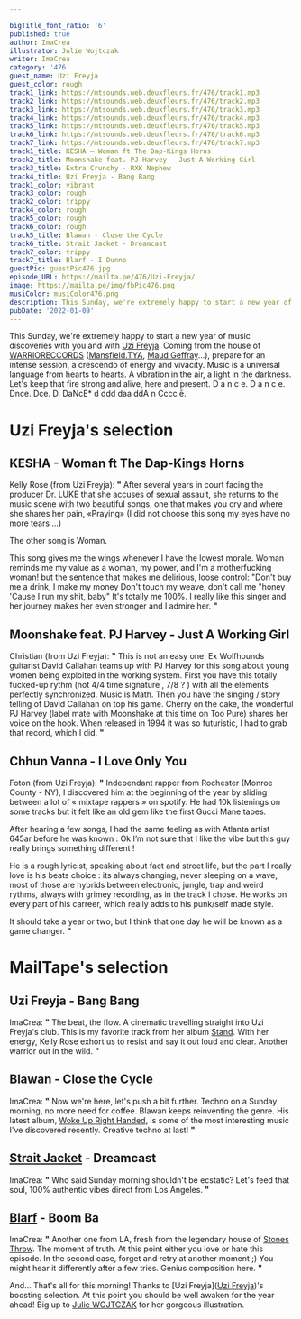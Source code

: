 ```yaml
---

bigTitle_font_ratio: '6'
published: true
author: ImaCrea
illustrator: Julie Wojtczak
writer: ImaCrea
category: '476'
guest_name: Uzi Freyja
guest_color: rough
track1_link: https://mtsounds.web.deuxfleurs.fr/476/track1.mp3
track2_link: https://mtsounds.web.deuxfleurs.fr/476/track2.mp3
track3_link: https://mtsounds.web.deuxfleurs.fr/476/track3.mp3
track4_link: https://mtsounds.web.deuxfleurs.fr/476/track4.mp3
track5_link: https://mtsounds.web.deuxfleurs.fr/476/track5.mp3
track6_link: https://mtsounds.web.deuxfleurs.fr/476/track6.mp3
track7_link: https://mtsounds.web.deuxfleurs.fr/476/track7.mp3
track1_title: KESHA – Woman ft The Dap-Kings Horns
track2_title: Moonshake feat. PJ Harvey - Just A Working Girl
track3_title: Extra Crunchy - RXK Nephew
track4_title: Uzi Freyja - Bang Bang
track1_color: vibrant
track3_color: rough
track2_color: trippy
track4_color: rough
track5_color: rough
track6_color: rough
track5_title: Blawan - Close the Cycle
track6_title: Strait Jacket - Dreamcast
track7_color: trippy
track7_title: Blarf - I Dunno
guestPic: guestPic476.jpg
episode_URL: https://mailta.pe/476/Uzi-Freyja/
image: https://mailta.pe/img/fbPic476.png
musiColor: musiColor476.png
description: This Sunday, we're extremely happy to start a new year of music discoveries with you and with Uzi Freyja. Coming from the house of WARRIORECCORDS (Mansfield.TYA, Maud Geffray...), prepare for an intense session, a crescendo of energy and vivacity. Music is a universal language from hearts to hearts. A vibration in the air, a light in the darkness. Let's keep that fire strong and alive, here and present. D a n c e. D a n c e. Dnce. Dce. D. DaNcE* d ddd daa ddA n Cccc ē.
pubDate: '2022-01-09'
---
```

 
This Sunday, we're extremely happy to start a new year of music discoveries with you and with [Uzi Freyja](https://uzifreyja.bandcamp.com/album/stand). Coming from the house of [WARRIORECCORDS](https://www.warriorecords.com/) ([Mansfield.TYA](https://www.mailta.pe/445/mansfield-tya/), [Maud Geffray](https://www.mailta.pe/281/maud-geffray/)...), prepare for an intense session, a crescendo of energy and vivacity. Music is a universal language from hearts to hearts. A vibration in the air, a light in the darkness. Let's keep that fire strong and alive, here and present. D a n c e. D  a  n   c     e. Dnce. Dce. D. DaNcE* d ddd daa ddA n Cccc ē.


# Uzi Freyja's selection

##  KESHA - Woman ft The Dap-Kings Horns
Kelly Rose (from Uzi Freyja): **"** After several years in court facing the producer Dr. LUKE that she accuses of sexual assault, she returns to the music scene with two beautiful songs, one that makes you cry and where she shares her pain, «Praying» (I did not choose this song my eyes have no more tears ...)

The other song is Woman.

This song gives me the wings whenever I have the lowest morale. Woman reminds me my value as a woman, my power, and I'm a motherfucking woman!
but the sentence that makes me delirious, loose control:
"Don't buy me a drink, I make my money
Don't touch my weave, don't call me "honey
'Cause I run my shit, baby"
It's totally me 100%.
I really like this singer and her journey makes her even stronger and I admire her. **"** 

## Moonshake feat. PJ Harvey - Just A Working Girl
Christian (from Uzi Freyja): **"** This is not an easy one: Ex Wolfhounds guitarist David Callahan teams up with PJ Harvey for this song about young women being exploited in the working system.
First you have this totally fucked-up rythm (not 4/4 time signature , 7/8 ? ) with all the elements perfectly synchronized. Music is Math. Then you have the singing / story telling of David Callahan on top his game. Cherry on the cake, the wonderful PJ Harvey (label mate with Moonshake at this time on Too Pure) shares her voice on the hook. When released in 1994 it was so futuristic, I had to grab that record, which I did. **"** 

## Chhun Vanna - I Love Only You
Foton (from Uzi Freyja): **"** Independant rapper from Rochester (Monroe County - NY), I discovered him at the beginning of the year by sliding between a lot of « mixtape rappers » on spotify. He had 10k listenings on some tracks but it felt like an old gem like the first Gucci Mane tapes.

After hearing a few songs, I had the same feeling as with Atlanta artist 645ar before he was known : Ok I’m not sure that I like the vibe but this guy really brings something different !

He is a rough lyricist, speaking about fact and street life, but the part I really love is his beats choice : its always changing, never sleeping on a wave, most of those are hybrids between electronic, jungle, trap and weird rythms, always with grimey recording, as in the track I chose. He works on every part of his carreer, which really adds to his punk/self made style.

It should take a year or two, but I think that one day he will be known as a game changer. **"** 

# MailTape's selection

## Uzi Freyja - Bang Bang
ImaCrea: **"** The beat, the flow. A cinematic travelling straight into Uzi Freyja's club. This is my favorite track from her album [Stand](https://uzifreyja.bandcamp.com/album/stand). With her energy, Kelly Rose exhort us to resist and say it out loud and clear. Another warrior out in the wild. **"** 

## Blawan - Close the Cycle
ImaCrea: **"** Now we're here, let's push a bit further. Techno on a Sunday morning, no more need for coffee. Blawan keeps reinventing the genre. His latest album, [Woke Up Right Handed](https://blawan.bandcamp.com/album/woke-up-right-handed), is some of the most interesting music I've discovered recently. Creative techno at last! **"** 

## [Strait Jacket](https://laurarecs.bandcamp.com/album/l-a-u-r-a-004-guiding-light) - Dreamcast
ImaCrea: **"** Who said Sunday morning shouldn't be ecstatic? Let's feed that soul, 100% authentic vibes direct from Los Angeles. **"** 

## [Blarf](https://blarf.bandcamp.com/releases) - Boom Ba
ImaCrea: **"** Another one from LA, fresh from the legendary house of [Stones Throw](https://www.stonesthrow.com/). The moment of truth. At this point either you love or hate this episode. In the second case, forget and retry at another moment ;) You might hear it differently after a few tries. Genius composition here. **"** 


And... That's all for this morning! Thanks to [Uzi Freyja]([Uzi Freyja](https://uzifreyja.bandcamp.com/album/stand))'s boosting selection. At this point you should be well awaken for the year ahead! Big up to [Julie WOJTCZAK](https://www.instagram.com/julie_wo/) for her gorgeous illustration.
